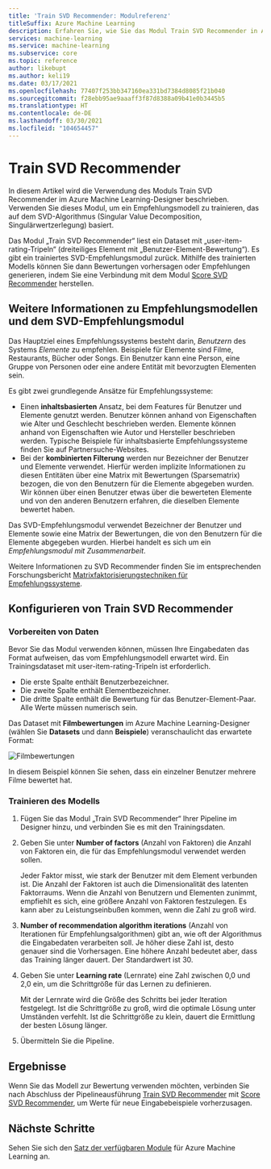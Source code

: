 ```yaml
---
title: 'Train SVD Recommender: Modulreferenz'
titleSuffix: Azure Machine Learning
description: Erfahren Sie, wie Sie das Modul Train SVD Recommender in Azure Machine Learning verwenden, um ein bayessches Empfehlungsmodul mithilfe des SVD-Algorithmus zu trainieren.
services: machine-learning
ms.service: machine-learning
ms.subservice: core
ms.topic: reference
author: likebupt
ms.author: keli19
ms.date: 03/17/2021
ms.openlocfilehash: 77407f253bb347160ea331bd7384d8085f21b040
ms.sourcegitcommit: f28ebb95ae9aaaff3f87d8388a09b41e0b3445b5
ms.translationtype: HT
ms.contentlocale: de-DE
ms.lasthandoff: 03/30/2021
ms.locfileid: "104654457"
---
```

# <a name="train-svd-recommender"></a>Train SVD Recommender

In diesem Artikel wird die Verwendung des Moduls Train SVD Recommender im Azure Machine Learning-Designer beschrieben. Verwenden Sie dieses Modul, um ein Empfehlungsmodell zu trainieren, das auf dem SVD-Algorithmus (Singular Value Decomposition, Singulärwertzerlegung) basiert.  

Das Modul „Train SVD Recommender“ liest ein Dataset mit „user-item-rating-Tripeln“ (dreiteiliges Element mit „Benutzer-Element-Bewertung“). Es gibt ein trainiertes SVD-Empfehlungsmodul zurück. Mithilfe des trainierten Modells können Sie dann Bewertungen vorhersagen oder Empfehlungen generieren, indem Sie eine Verbindung mit dem Modul [Score SVD Recommender](score-svd-recommender.md) herstellen.  


  
## <a name="more-about-recommendation-models-and-the-svd-recommender"></a>Weitere Informationen zu Empfehlungsmodellen und dem SVD-Empfehlungsmodul  

Das Hauptziel eines Empfehlungssystems besteht darin, *Benutzern* des Systems *Elemente* zu empfehlen. Beispiele für Elemente sind Filme, Restaurants, Bücher oder Songs. Ein Benutzer kann eine Person, eine Gruppe von Personen oder eine andere Entität mit bevorzugten Elementen sein.  

Es gibt zwei grundlegende Ansätze für Empfehlungssysteme: 

+ Einen **inhaltsbasierten** Ansatz, bei dem Features für Benutzer und Elemente genutzt werden. Benutzer können anhand von Eigenschaften wie Alter und Geschlecht beschrieben werden. Elemente können anhand von Eigenschaften wie Autor und Hersteller beschrieben werden. Typische Beispiele für inhaltsbasierte Empfehlungssysteme finden Sie auf Partnersuche-Websites. 
+ Bei der **kombinierten Filterung** werden nur Bezeichner der Benutzer und Elemente verwendet. Hierfür werden implizite Informationen zu diesen Entitäten über eine Matrix mit Bewertungen (Sparsematrix) bezogen, die von den Benutzern für die Elemente abgegeben wurden. Wir können über einen Benutzer etwas über die bewerteten Elemente und von den anderen Benutzern erfahren, die dieselben Elemente bewertet haben.  

Das SVD-Empfehlungsmodul verwendet Bezeichner der Benutzer und Elemente sowie eine Matrix der Bewertungen, die von den Benutzern für die Elemente abgegeben wurden. Hierbei handelt es sich um ein *Empfehlungsmodul mit Zusammenarbeit*. 

Weitere Informationen zu SVD Recommender finden Sie im entsprechenden Forschungsbericht [Matrixfaktorisierungstechniken für Empfehlungssysteme](https://datajobs.com/data-science-repo/Recommender-Systems-[Netflix].pdf).


## <a name="how-to-configure-train-svd-recommender"></a>Konfigurieren von Train SVD Recommender  

### <a name="prepare-data"></a>Vorbereiten von Daten

Bevor Sie das Modul verwenden können, müssen Ihre Eingabedaten das Format aufweisen, das vom Empfehlungsmodell erwartet wird. Ein Trainingsdataset mit user-item-rating-Tripeln ist erforderlich.

+ Die erste Spalte enthält Benutzerbezeichner.
+ Die zweite Spalte enthält Elementbezeichner.
+ Die dritte Spalte enthält die Bewertung für das Benutzer-Element-Paar. Alle Werte müssen numerisch sein.  

Das Dataset mit **Filmbewertungen** im Azure Machine Learning-Designer (wählen Sie **Datasets** und dann **Beispiele**) veranschaulicht das erwartete Format:

![Filmbewertungen](media/module/movie-ratings-dataset.png)

In diesem Beispiel können Sie sehen, dass ein einzelner Benutzer mehrere Filme bewertet hat. 

### <a name="train-the-model"></a>Trainieren des Modells

1.  Fügen Sie das Modul „Train SVD Recommender“ Ihrer Pipeline im Designer hinzu, und verbinden Sie es mit den Trainingsdaten.  
   
2.  Geben Sie unter **Number of factors** (Anzahl von Faktoren) die Anzahl von Faktoren ein, die für das Empfehlungsmodul verwendet werden sollen.  
    
    Jeder Faktor misst, wie stark der Benutzer mit dem Element verbunden ist. Die Anzahl der Faktoren ist auch die Dimensionalität des latenten Faktorraums. Wenn die Anzahl von Benutzern und Elementen zunimmt, empfiehlt es sich, eine größere Anzahl von Faktoren festzulegen. Es kann aber zu Leistungseinbußen kommen, wenn die Zahl zu groß wird.
    
3.  **Number of recommendation algorithm iterations** (Anzahl von Iterationen für Empfehlungsalgorithmen) gibt an, wie oft der Algorithmus die Eingabedaten verarbeiten soll. Je höher diese Zahl ist, desto genauer sind die Vorhersagen. Eine höhere Anzahl bedeutet aber, dass das Training länger dauert. Der Standardwert ist 30.

4.  Geben Sie unter **Learning rate** (Lernrate) eine Zahl zwischen 0,0 und 2,0 ein, um die Schrittgröße für das Lernen zu definieren.

    Mit der Lernrate wird die Größe des Schritts bei jeder Iteration festgelegt. Ist die Schrittgröße zu groß, wird die optimale Lösung unter Umständen verfehlt. Ist die Schrittgröße zu klein, dauert die Ermittlung der besten Lösung länger. 
  
5.  Übermitteln Sie die Pipeline.  

## <a name="results"></a>Ergebnisse

Wenn Sie das Modell zur Bewertung verwenden möchten, verbinden Sie nach Abschluss der Pipelineausführung [Train SVD Recommender](train-svd-recommender.md) mit [Score SVD Recommender](score-svd-recommender.md), um Werte für neue Eingabebeispiele vorherzusagen.

## <a name="next-steps"></a>Nächste Schritte

Sehen Sie sich den [Satz der verfügbaren Module](module-reference.md) für Azure Machine Learning an. 
